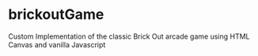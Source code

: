 # brickoutGame
Custom Implementation of the classic Brick Out arcade game using HTML Canvas and vanilla Javascript
